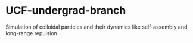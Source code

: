 # UCF-undergrad-branch
Simulation of colloidal particles and their dynamics like self-assembly and long-range repulsion
